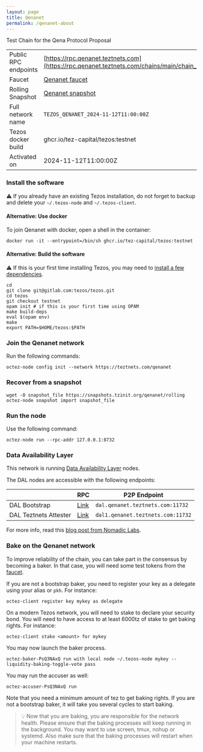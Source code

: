 ```yaml
---
layout: page
title: Qenanet
permalink: /qenanet-about
---
```


Test Chain for the Qena Protocol Proposal

| | |
|-------|---------------------|
| Public RPC endpoints | [https://rpc.qenanet.teztnets.com](https://rpc.qenanet.teztnets.com/chains/main/chain_id)<br/> |
| Faucet | [Qenanet faucet](https://faucet.qenanet.teztnets.com) |
| Rolling Snapshot | [Qenanet snapshot](https://snapshots.tzinit.org/qenanet/rolling) |
| Full network name | `TEZOS_QENANET_2024-11-12T11:00:00Z` |
| Tezos docker build | ghcr.io/tez-capital/tezos:testnet |
| Activated on | 2024-11-12T11:00:00Z |





### Install the software

⚠️  If you already have an existing Tezos installation, do not forget to backup and delete your `~/.tezos-node` and `~/.tezos-client`.



#### Alternative: Use docker

To join Qenanet with docker, open a shell in the container:

```
docker run -it --entrypoint=/bin/sh ghcr.io/tez-capital/tezos:testnet
```


#### Alternative: Build the software

⚠️  If this is your first time installing Tezos, you may need to [install a few dependencies](https://tezos.gitlab.io/introduction/howtoget.html#setting-up-the-development-environment-from-scratch).

```
cd
git clone git@gitlab.com:tezos/tezos.git
cd tezos
git checkout testnet
opam init # if this is your first time using OPAM
make build-deps
eval $(opam env)
make
export PATH=$HOME/tezos:$PATH
```

### Join the Qenanet network

Run the following commands:

```
octez-node config init --network https://teztnets.com/qenanet

```


### Recover from a snapshot

```
wget -O snapshot_file https://snapshots.tzinit.org/qenanet/rolling
octez-node snapshot import snapshot_file
```


### Run the node

Use the following command:

```
octez-node run --rpc-addr 127.0.0.1:8732
```




### Data Availability Layer

This network is running [Data Availability Layer](https://tezos.gitlab.io/shell/dal.html) nodes.


The DAL nodes are accessible with the following endpoints:

| | RPC | P2P Endpoint |
|------------|---------|--------------|
| DAL Bootstrap | [Link](https://dal-bootstrap-rpc.qenanet.teztnets.com/p2p/gossipsub/scores) | `dal.qenanet.teztnets.com:11732` |
| DAL Teztnets Attester | [Link](https://dal-attester-rpc.qenanet.teztnets.com/p2p/gossipsub/scores) | `dal1.qenanet.teztnets.com:11732` |


For more info, read this [blog post from Nomadic Labs](https://research-development.nomadic-labs.com/data-availability-layer-tezos.html).



### Bake on the Qenanet network

To improve reliability of the chain, you can take part in the consensus by becoming a baker. In that case, you will need some test tokens from the [faucet](https://faucet.qenanet.teztnets.com).

If you are not a bootstrap baker, you need to register your key as a delegate using your alias or `pkh`. For instance:
```bash=2
octez-client register key mykey as delegate
```

On a modern Tezos network, you will need to stake to declare your security bond.  You will need to have access to at least 6000tz of stake to get baking rights. For instance:
```
octez-client stake <amount> for mykey
```	

You may now launch the baker process.
```bash=3
octez-baker-PsQ3NAxQ run with local node ~/.tezos-node mykey --liquidity-baking-toggle-vote pass
```

You may run the accuser as well:
```bash=3
octez-accuser-PsQ3NAxQ run
```

Note that you need a minimum amount of tez to get baking rights. If you are not a bootstrap baker, it will take you several cycles to start baking.

> 💡 Now that you are baking, you are responsible for the network health. Please ensure that the baking processes will keep running in the background. You may want to use screen, tmux, nohup or systemd. Also make sure that the baking processes will restart when your machine restarts.


